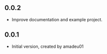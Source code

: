 ## 0.0.2

- Improve documentation and example project.

## 0.0.1

- Initial version, created by amadeu01
